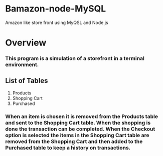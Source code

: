 # Bamazon-node-MySQL
Amazon like store front using MyQSL and Node.js

# Overview

### This program is a simulation of a storefront in a terminal environment.

## List of Tables
1. Products
1. Shopping Cart
1. Purchased

### When an item is chosen it is removed from the Products table and sent to the Shopping Cart table. When the shopping is done the transaction can be completed. When the Checkout option is selected the items in the Shopping Cart table are removed from the Shopping Cart and then added to the Purchased table to keep a history on transactions. 